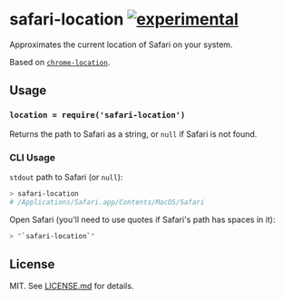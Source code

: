 # safari-location [![experimental](http://badges.github.io/stability-badges/dist/experimental.svg)](http://github.com/badges/stability-badges)

Approximates the current location of Safari on your system.

Based on [`chrome-location`](https://github.com/hughsk/chrome-location).

## Usage

### `location = require('safari-location')`

Returns the path to Safari as a string, or `null` if Safari is not found.

### CLI Usage

`stdout` path to Safari (or `null`):
```bash
> safari-location
# /Applications/Safari.app/Contents/MacOS/Safari
```

Open Safari (you'll need to use quotes if Safari's path has spaces in it):

```bash
> "`safari-location`"
```

## License

MIT. See [LICENSE.md](http://github.com/davidtheclark/safari-location/blob/master/LICENSE.md) for details.
